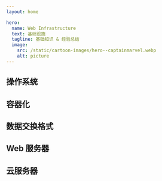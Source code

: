 ```yaml
---
layout: home

hero:
  name: Web Infrastructure
  text: 基础设施
  tagline: 基础知识 & 经验总结
  image:
    src: /static/cartoon-images/hero--captainmarvel.webp
    alt: picture
---
```


<script setup lang="ts">
import SkillTextLinksBlock from '../../components/SkillTextLinksBlock.vue'
import SkillIconsBlock from '../../components/SkillIconsBlock.vue'


const __OPERATING_SYSTEM__ = [
    { 
        name: "Linux", 
        link: "/notes/web-infrastructure/operating-system/linux/", 
        imgSrc: "/static/skill-icons/web-infrastructure--linux.png"
    },
    { 
        name: "Shell 脚本", 
        link: "/notes/web-infrastructure/operating-system/shell/", 
        imgSrc: "/static/skill-icons/web-infrastructure--shell.png"
    },
]

const __CONTAINERIZATION__ = [
    { 
        name: "Docker", 
        link: "/notes/web-infrastructure/containerization/docker/", 
        imgSrc: "/static/skill-icons/web-infrastructure--docker.png"
    },
    { 
        name: "Docker Compose", 
        link: "/notes/web-infrastructure/containerization/docker-compose/", 
        imgSrc: "/static/skill-icons/web-infrastructure--docker-compose.png"
    },
    { 
        name: "Kubernetes", 
        link: "/notes/web-infrastructure/containerization/kubernetes/", 
        imgSrc: "/static/skill-icons/web-infrastructure--kubernetes.png"
    }
]

const __DATA_EXCHANGE__ = [
    { 
        name: "JSON",
        link: "/notes/web-infrastructure/data-exchange/json/", 
        imgSrc: "/static/skill-icons/web-infrastructure--json.png",
    },
    {
        name: "Protocol Buffers",
        link: "/notes/web-infrastructure/data-exchange/protobuf/", 
        imgSrc: "/static/skill-icons/web-infrastructure--protobuf.png",
    }
]

const __WEB_SERVER__ = [
    {
        name: "Nginx",
        link: "/notes/web-infrastructure/web-server/nginx/",
        imgSrc: "/static/skill-icons/web-infrastructure--nginx.png"
    },
]

const __CLOUD_SERVER__ = [
    {
        name: "AWS",
        link: "/notes/web-infrastructure/cloud-server/aws/",
        imgSrc: "/static/skill-icons/web-infrastructure--aws.png"
    },   
    {
        name: "Google Cloud",
        link: "/notes/web-infrastructure/cloud-server/google-cloud/",
        imgSrc: "/static/skill-icons/web-infrastructure--gcp.png"
    }, 
    {
        name: "Azure",
        link: "/notes/web-infrastructure/cloud-server/azure/",
        imgSrc: "/static/skill-icons/web-infrastructure--azure.png"
    },
]

const __CI_CD__ = [
    { 
        name: "GitLab CI/CD", 
        link: "https://gitlab-docs.creationline.com/ee/ci/yaml/#keywords", 
        imgSrc: "/static/skill-icons/web-infrastructure--gitlab-cicd.png",
        openNewTag: true
    },
    { 
        name: "GitHub Actions", 
        link: "https://docs.github.com/zh/actions", 
        imgSrc: "/static/skill-icons/web-infrastructure--github-actions.png",
        openNewTag: true
    }
]
</script>

## 操作系统

<SkillIconsBlock :skillList="__OPERATING_SYSTEM__"/>

## 容器化

<SkillIconsBlock :skillList="__CONTAINERIZATION__"/>

## 数据交换格式

<SkillIconsBlock :skillList="__DATA_EXCHANGE__"/>

## Web 服务器

<SkillIconsBlock :skillList="__WEB_SERVER__"/>

## 云服务器

<SkillIconsBlock :skillList="__CLOUD_SERVER__"/>

<!-- ## CI/CD

<SkillIconsBlock :skillList="__CI_CD__"/> -->
